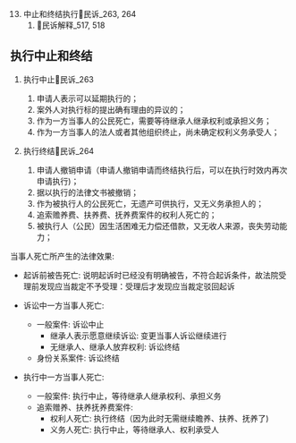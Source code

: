 
13. 中止和终结执行🚪民诉_263, 264
    1.  🚪民诉解释_517, 518



## 执行中止和终结

1. 执行中止🚪民诉_263

    1. 申请人表示可以延期执行的；
    2. 案外人对执行标的提出确有理由的异议的；
    3. 作为一方当事人的公民死亡，需要等待继承人继承权利或承担义务；
    4. 作为一方当事人的法人或者其他组织终止，尚未确定权利义务承受人；

2. 执行终结🚪民诉_264

    1. 申请人撤销申请（申请人撤销申请而终结执行后，可以在执行时效内再次申请执行)；
    2. 据以执行的法律文书被撤销；
    3. 作为被执行人的公民死亡，无遗产可供执行，又无义务承担人的；
    4. 追索赡养费、扶养费、抚养费案件的权利人死亡的；
    5. 被执行人（公民）因生活困难无力偿还借款，又无收人来源，丧失劳动能力；

当事人死亡所产生的法律效果:

- 起诉前被告死亡: 说明起诉时已经没有明确被告，不符合起诉条件，故法院受理前发现应当裁定不予受理：受理后才发现应当裁定驳回起诉

- 诉讼中一方当事人死亡: 
    - 一般案件: 诉讼中止
        - 继承人表示愿意继续诉讼: 变更当事人诉讼继续进行
        - 无继承人、继承人放弃权利: 诉讼终结
    - 身份关系案件: 诉讼终结


- 执行中一方当事人死亡:
    - 一般案件: 执行中止，等待继承人继承权利、承担义务
    - 追索赠养、扶养抚养费案件:
        - 权利人死亡: 执行终结（因为此时无需继续瞻养、扶养、抚养了)
        - 义务人死亡: 执行中止，等待继承人、权利承受人
